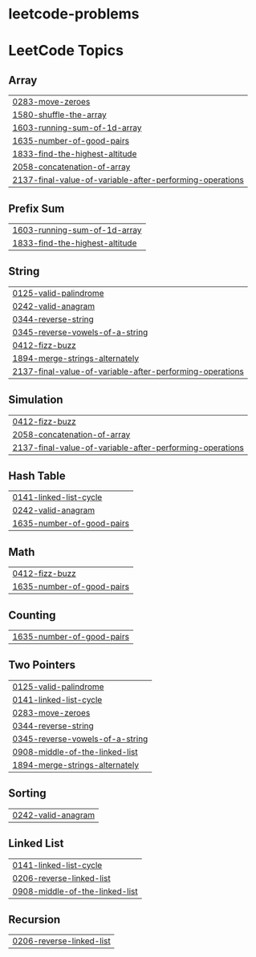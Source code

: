 # leetcode-problems
<!---LeetCode Topics Start-->
# LeetCode Topics
## Array
|  |
| ------- |
| [0283-move-zeroes](https://github.com/Muteeb-Haider55/leetcode-problems/tree/master/0283-move-zeroes) |
| [1580-shuffle-the-array](https://github.com/Muteeb-Haider55/leetcode-problems/tree/master/1580-shuffle-the-array) |
| [1603-running-sum-of-1d-array](https://github.com/Muteeb-Haider55/leetcode-problems/tree/master/1603-running-sum-of-1d-array) |
| [1635-number-of-good-pairs](https://github.com/Muteeb-Haider55/leetcode-problems/tree/master/1635-number-of-good-pairs) |
| [1833-find-the-highest-altitude](https://github.com/Muteeb-Haider55/leetcode-problems/tree/master/1833-find-the-highest-altitude) |
| [2058-concatenation-of-array](https://github.com/Muteeb-Haider55/leetcode-problems/tree/master/2058-concatenation-of-array) |
| [2137-final-value-of-variable-after-performing-operations](https://github.com/Muteeb-Haider55/leetcode-problems/tree/master/2137-final-value-of-variable-after-performing-operations) |
## Prefix Sum
|  |
| ------- |
| [1603-running-sum-of-1d-array](https://github.com/Muteeb-Haider55/leetcode-problems/tree/master/1603-running-sum-of-1d-array) |
| [1833-find-the-highest-altitude](https://github.com/Muteeb-Haider55/leetcode-problems/tree/master/1833-find-the-highest-altitude) |
## String
|  |
| ------- |
| [0125-valid-palindrome](https://github.com/Muteeb-Haider55/leetcode-problems/tree/master/0125-valid-palindrome) |
| [0242-valid-anagram](https://github.com/Muteeb-Haider55/leetcode-problems/tree/master/0242-valid-anagram) |
| [0344-reverse-string](https://github.com/Muteeb-Haider55/leetcode-problems/tree/master/0344-reverse-string) |
| [0345-reverse-vowels-of-a-string](https://github.com/Muteeb-Haider55/leetcode-problems/tree/master/0345-reverse-vowels-of-a-string) |
| [0412-fizz-buzz](https://github.com/Muteeb-Haider55/leetcode-problems/tree/master/0412-fizz-buzz) |
| [1894-merge-strings-alternately](https://github.com/Muteeb-Haider55/leetcode-problems/tree/master/1894-merge-strings-alternately) |
| [2137-final-value-of-variable-after-performing-operations](https://github.com/Muteeb-Haider55/leetcode-problems/tree/master/2137-final-value-of-variable-after-performing-operations) |
## Simulation
|  |
| ------- |
| [0412-fizz-buzz](https://github.com/Muteeb-Haider55/leetcode-problems/tree/master/0412-fizz-buzz) |
| [2058-concatenation-of-array](https://github.com/Muteeb-Haider55/leetcode-problems/tree/master/2058-concatenation-of-array) |
| [2137-final-value-of-variable-after-performing-operations](https://github.com/Muteeb-Haider55/leetcode-problems/tree/master/2137-final-value-of-variable-after-performing-operations) |
## Hash Table
|  |
| ------- |
| [0141-linked-list-cycle](https://github.com/Muteeb-Haider55/leetcode-problems/tree/master/0141-linked-list-cycle) |
| [0242-valid-anagram](https://github.com/Muteeb-Haider55/leetcode-problems/tree/master/0242-valid-anagram) |
| [1635-number-of-good-pairs](https://github.com/Muteeb-Haider55/leetcode-problems/tree/master/1635-number-of-good-pairs) |
## Math
|  |
| ------- |
| [0412-fizz-buzz](https://github.com/Muteeb-Haider55/leetcode-problems/tree/master/0412-fizz-buzz) |
| [1635-number-of-good-pairs](https://github.com/Muteeb-Haider55/leetcode-problems/tree/master/1635-number-of-good-pairs) |
## Counting
|  |
| ------- |
| [1635-number-of-good-pairs](https://github.com/Muteeb-Haider55/leetcode-problems/tree/master/1635-number-of-good-pairs) |
## Two Pointers
|  |
| ------- |
| [0125-valid-palindrome](https://github.com/Muteeb-Haider55/leetcode-problems/tree/master/0125-valid-palindrome) |
| [0141-linked-list-cycle](https://github.com/Muteeb-Haider55/leetcode-problems/tree/master/0141-linked-list-cycle) |
| [0283-move-zeroes](https://github.com/Muteeb-Haider55/leetcode-problems/tree/master/0283-move-zeroes) |
| [0344-reverse-string](https://github.com/Muteeb-Haider55/leetcode-problems/tree/master/0344-reverse-string) |
| [0345-reverse-vowels-of-a-string](https://github.com/Muteeb-Haider55/leetcode-problems/tree/master/0345-reverse-vowels-of-a-string) |
| [0908-middle-of-the-linked-list](https://github.com/Muteeb-Haider55/leetcode-problems/tree/master/0908-middle-of-the-linked-list) |
| [1894-merge-strings-alternately](https://github.com/Muteeb-Haider55/leetcode-problems/tree/master/1894-merge-strings-alternately) |
## Sorting
|  |
| ------- |
| [0242-valid-anagram](https://github.com/Muteeb-Haider55/leetcode-problems/tree/master/0242-valid-anagram) |
## Linked List
|  |
| ------- |
| [0141-linked-list-cycle](https://github.com/Muteeb-Haider55/leetcode-problems/tree/master/0141-linked-list-cycle) |
| [0206-reverse-linked-list](https://github.com/Muteeb-Haider55/leetcode-problems/tree/master/0206-reverse-linked-list) |
| [0908-middle-of-the-linked-list](https://github.com/Muteeb-Haider55/leetcode-problems/tree/master/0908-middle-of-the-linked-list) |
## Recursion
|  |
| ------- |
| [0206-reverse-linked-list](https://github.com/Muteeb-Haider55/leetcode-problems/tree/master/0206-reverse-linked-list) |
<!---LeetCode Topics End-->